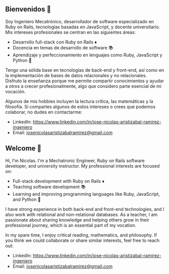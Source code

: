 ## Bienvenidos 👋
Soy Ingeniero Mecatrónico, desarrollador de software especializado en Ruby on Rails, tecnologias basadas en JavaScript, y docente universitario. Mis intereses profesionales se centran en las siguientes áreas:

- Desarrollo full-stack con Ruby on Rails ♦️
- Docencia en temas de desarrollo de software 📚
- Aprendizaje y perfeccionamiento en lenguajes como Ruby, JavaScript y Python 📌

Tengo una sólida base en tecnologías de back-end y front-end, así como en la implementación de bases de datos relacionales y no relacionales. Disfruto la enseñanza porque me permite compartir conocimientos y ayudar a otros a crecer profesionalmente, algo que considero parte esencial de mi vocación.

Algunos de mis hobbies incluyen la lectura crítica, las matemáticas y la filosofía. Si compartes algunos de estos intereses o crees que podemos colaborar, no dudes en contactarme:

- LinkedIn: https://www.linkedin.com/in/jose-nicolas-aristizabal-ramirez-ingeniero
- Email: josenicolasaristizabalramirez@gmail.com

## Welcome 👋
Hi, I'm Nicolas. I'm a Mechatronic Engineer, Ruby on Rails software developer, and university instructor. My professional interests are focused on:

- Full-stack development with Ruby on Rails ♦️
- Teaching software development 📚
- Learning and improving programming languages like Ruby, JavaScript, and Python 📌

I have strong experience in both back-end and front-end technologies, and I also work with relational and non-relational databases. As a teacher, I am passionate about sharing knowledge and helping others grow in their professional journey, which is an essential part of my vocation.

In my spare time, I enjoy critical reading, mathematics, and philosophy. If you think we could collaborate or share similar interests, feel free to reach out:

- LinkedIn: https://www.linkedin.com/in/jose-nicolas-aristizabal-ramirez-ingeniero
- Email: josenicolasaristizabalramirez@gmail.com
